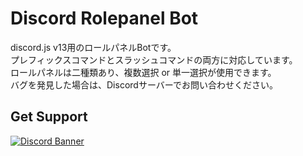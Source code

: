 # Discord Rolepanel Bot
discord.js v13用のロールパネルBotです。<br>
プレフィックスコマンドとスラッシュコマンドの両方に対応しています。<br>
ロールパネルは二種類あり、複数選択 or 単一選択が使用できます。<br>
バグを発見した場合は、Discordサーバーでお問い合わせください。
## Get Support
<a href="https://discord.gg/yKW8wWKCnS"><img src="https://discordapp.com/api/guilds/1005287561582878800/widget.png?style=banner4" alt="Discord Banner"/></a>